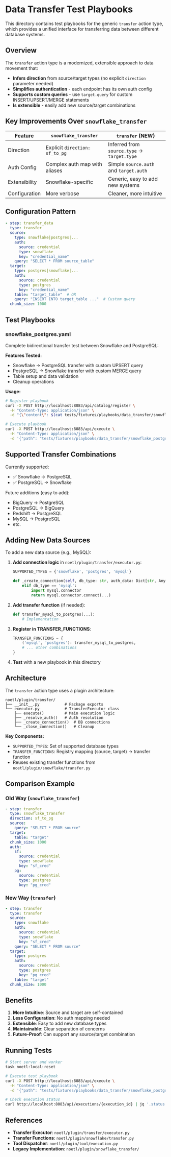 # Data Transfer Test Playbooks

This directory contains test playbooks for the generic `transfer` action type, which provides a unified interface for transferring data between different database systems.

## Overview

The `transfer` action type is a modernized, extensible approach to data movement that:
- **Infers direction** from source/target types (no explicit `direction` parameter needed)
- **Simplifies authentication** - each endpoint has its own auth config
- **Supports custom queries** - use `target.query` for custom INSERT/UPSERT/MERGE statements
- **Is extensible** - easily add new source/target combinations

## Key Improvements Over `snowflake_transfer`

| Feature | `snowflake_transfer` | `transfer` (NEW) |
|---------|---------------------|------------------|
| Direction | Explicit `direction: sf_to_pg` | Inferred from `source.type` → `target.type` |
| Auth Config | Complex auth map with aliases | Simple `source.auth` and `target.auth` |
| Extensibility | Snowflake-specific | Generic, easy to add new systems |
| Configuration | More verbose | Cleaner, more intuitive |

## Configuration Pattern

```yaml
- step: transfer_data
  type: transfer
  source:
    type: snowflake|postgres|...
    auth:
      source: credential
      type: snowflake
      key: "credential_name"
    query: "SELECT * FROM source_table"
  target:
    type: postgres|snowflake|...
    auth:
      source: credential
      type: postgres
      key: "credential_name"
    table: "target_table"  # OR
    query: "INSERT INTO target_table ..."  # Custom query
  chunk_size: 1000
```

## Test Playbooks

### snowflake_postgres.yaml

Complete bidirectional transfer test between Snowflake and PostgreSQL:

**Features Tested:**
- Snowflake → PostgreSQL transfer with custom UPSERT query
- PostgreSQL → Snowflake transfer with custom MERGE query
- Table setup and data validation
- Cleanup operations

**Usage:**
```bash
# Register playbook
curl -X POST http://localhost:8083/api/catalog/register \
  -H "Content-Type: application/json" \
  -d "{\"content\": $(cat tests/fixtures/playbooks/data_transfer/snowflake_postgres.yaml | jq -Rs .)}"

# Execute playbook
curl -X POST http://localhost:8083/api/execute \
  -H "Content-Type: application/json" \
  -d '{"path": "tests/fixtures/playbooks/data_transfer/snowflake_postgres"}'
```

## Supported Transfer Combinations

Currently supported:
- ✅ Snowflake → PostgreSQL
- ✅ PostgreSQL → Snowflake

Future additions (easy to add):
- BigQuery → PostgreSQL
- PostgreSQL → BigQuery
- Redshift → PostgreSQL
- MySQL → PostgreSQL
- etc.

## Adding New Data Sources

To add a new data source (e.g., MySQL):

1. **Add connection logic** in `noetl/plugin/transfer/executor.py`:
   ```python
   SUPPORTED_TYPES = {'snowflake', 'postgres', 'mysql'}
   
   def _create_connection(self, db_type: str, auth_data: Dict[str, Any]):
       elif db_type == 'mysql':
           import mysql.connector
           return mysql.connector.connect(...)
   ```

2. **Add transfer function** (if needed):
   ```python
   def transfer_mysql_to_postgres(...):
       # Implementation
   ```

3. **Register in TRANSFER_FUNCTIONS**:
   ```python
   TRANSFER_FUNCTIONS = {
       ('mysql', 'postgres'): transfer_mysql_to_postgres,
       # ... other combinations
   }
   ```

4. **Test** with a new playbook in this directory

## Architecture

The `transfer` action type uses a plugin architecture:

```
noetl/plugin/transfer/
├── __init__.py           # Package exports
└── executor.py           # TransferExecutor class
    ├── execute()         # Main execution logic
    ├── _resolve_auth()   # Auth resolution
    ├── _create_connection()  # DB connections
    └── _close_connection()   # Cleanup
```

**Key Components:**
- `SUPPORTED_TYPES`: Set of supported database types
- `TRANSFER_FUNCTIONS`: Registry mapping (source, target) → transfer function
- Reuses existing transfer functions from `noetl/plugin/snowflake/transfer.py`

## Comparison Example

### Old Way (`snowflake_transfer`)
```yaml
- step: transfer
  type: snowflake_transfer
  direction: sf_to_pg
  source:
    query: "SELECT * FROM source"
  target:
    table: "target"
  chunk_size: 1000
  auth:
    sf:
      source: credential
      type: snowflake
      key: "sf_cred"
    pg:
      source: credential
      type: postgres
      key: "pg_cred"
```

### New Way (`transfer`)
```yaml
- step: transfer
  type: transfer
  source:
    type: snowflake
    auth:
      source: credential
      type: snowflake
      key: "sf_cred"
    query: "SELECT * FROM source"
  target:
    type: postgres
    auth:
      source: credential
      type: postgres
      key: "pg_cred"
    table: "target"
  chunk_size: 1000
```

## Benefits

1. **More Intuitive**: Source and target are self-contained
2. **Less Configuration**: No auth mapping needed
3. **Extensible**: Easy to add new database types
4. **Maintainable**: Clear separation of concerns
5. **Future-Proof**: Can support any source/target combination

## Running Tests

```bash
# Start server and worker
task noetl:local:reset

# Execute test playbook
curl -X POST http://localhost:8083/api/execute \
  -H "Content-Type: application/json" \
  -d '{"path": "tests/fixtures/playbooks/data_transfer/snowflake_postgres"}'

# Check execution status
curl http://localhost:8083/api/executions/{execution_id} | jq '.status'
```

## References

- **Transfer Executor**: `noetl/plugin/transfer/executor.py`
- **Transfer Functions**: `noetl/plugin/snowflake/transfer.py`
- **Tool Dispatcher**: `noetl/plugin/tool/execution.py`
- **Legacy Implementation**: `noetl/plugin/snowflake_transfer/`
